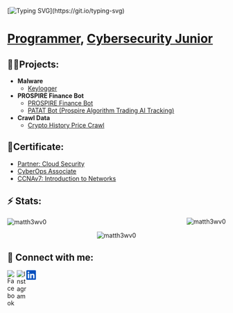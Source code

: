[![Typing SVG](https://readme-typing-svg.demolab.com?font=Fraunces&weight=500&size=30&pause=1000&width=435&lines=Hi%2C+I'm+Matthew!)](https://git.io/typing-svg)
<h1><a href="https://github.com/Matth3wV0">Programmer</a>, <a href="https://www.linkedin.com/in/%C4%91%E1%BB%A9c-v%C3%B5-65b24b250/">Cybersecurity Junior</a></h1>


<h2>👨‍💻Projects:</h2>

- <b>Malware</b>
  - [Keylogger](https://github.com/Matth3wV0/Matth3wV0)
- <b>PROSPIRE Finance Bot</b>
  - [PROSPIRE Finance Bot](https://github.com/Matth3wV0/PROSPIRE-Finance-Bot)
  - [PATAT Bot (Prospire Algorithm Trading AI Tracking)](https://github.com/Matth3wV0/Prospire-Algorithm-Trading-AI-Tracking)
- <b>Crawl Data</b>
  - [Crypto History Price Crawl](https://github.com/Matth3wV0/Matth3wV0)


<h2>📖Certificate:</h2>

  - [Partner: Cloud Security](https://github.com/Matth3wV0/Certificates/blob/main/Partner%20Cloud%20Security.pdf)
  - [CyberOps Associate](https://github.com/Matth3wV0/Certificates/blob/main/CyberOps%20Associate.pdf)
  - [CCNAv7: Introduction to Networks](https://github.com/Matth3wV0/Certificates/blob/main/CCNAv7%20Introduction%20to%20Networks.pdf)

<!--
----PROFILE VIEWS----
<details>
  <summary>About 👤</summary>
  <div align="center">
    <h2>About this Account</h2>
    <p>
      <a href="github.com/Matth3wV0" target="_blank">
        <img src="https://komarev.com/ghpvc/?username=Matth3wV0&style=for-the-badge&label=PROFILE+VIEWS" height="25" alt="views count">
      </a>
  </div>
</details>
-->
<!--
<p><img align="center" src="https://github-readme-stats.vercel.app/api/top-langs?username=matth3wv0&show_icons=true&locale=en&layout=compact" alt="matth3wv0" /></p>
-->

<h2> ⚡ Stats:</h2>

<p> <img align="right" src="https://github-readme-stats.vercel.app/api?username=matth3wv0&show_icons=true&locale=en" alt="matth3wv0" /></p>

<p> <img align="center" src="https://github-readme-streak-stats.herokuapp.com/?user=matth3wv0&" alt="matth3wv0" /></p>

<p align="center"> <img src="https://komarev.com/ghpvc/?username=matth3wv0&label=Profile%20views&color=0e75b6&style=flat" alt="matth3wv0" /> </p>


<h2> 🤳 Connect with me:</h2>

[<img align="left" alt="Facebook" width="22px" src="https://raw.githubusercontent.com/rahuldkjain/github-profile-readme-generator/master/src/images/icons/Social/facebook.svg" />][facebook]
[<img align="left" alt="Instagram" width="22px" src="https://raw.githubusercontent.com/rahuldkjain/github-profile-readme-generator/master/src/images/icons/Social/instagram.svg" />][instagram]
[<img align="left" alt="LinkedIn" width="22px" src="https://github.com/mahendrasaikumargandham/mahendrasaikumargandham/blob/master/logos/linkedin.svg" />][linkedin]


[facebook]: https://www.facebook.com/profile.php?id=100009123107065
[instagram]: https://www.instagram.com/votrongduc__
[linkedin]: https://www.linkedin.com/in/%C4%91%E1%BB%A9c-v%C3%B5-65b24b250/

<!--
**joshmadakor1/joshmadakor1** is a ✨ _special_ ✨ repository because its `README.md` (this file) appears on your GitHub profile.

Here are some ideas to get you started:

- 🔭 I’m currently working on ...
- 🌱 I’m currently learning ...
- 👯 I’m looking to collaborate on ...
- 🤔 I’m looking for help with ...
- 💬 Ask me about ...
- 📫 How to reach me: ...
- 😄 Pronouns: ...
- ⚡ Fun fact: ...
-->
